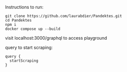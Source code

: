 Instructions to run:

```
git clone https://github.com/laurabdier/Pandektes.git
cd Pandektes
npm i
docker compose up --build
```

visit localhost:3000/graphql to access playground

query to start scraping:

```
query {
  startScraping
}
```
